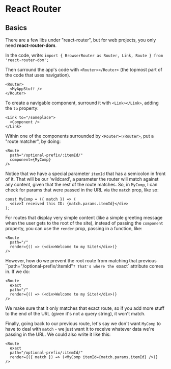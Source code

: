 # React Router

## Basics

There are a few libs under "react-router", but for web projects, you only need **react-router-dom**.

In the code, write:
`import { BrowserRouter as Router, Link, Route } from 'react-router-dom';`

Then surround the app's code with `<Router></Router>` (the topmost part of the code that uses navigation).

```
<Router>
  <MyAppStuff />
</Router>
```

To create a navigable component, surround it with `<Link></Link>`, adding the `to` property:

```
<Link to="/someplace">
  <Component />
</Link>
```

Within one of the components surrounded by `<Router></Router>`, put a "route matcher", by doing:

```
<Route
  path="/optional-prefix/:itemId/"
  component={MyComp}
/>
```

Notice that we have a special parameter `itemId` that has a semicolon in front of it. That will be our 'wildcard', a parameter the router will match against any content, given that the rest of the route matches. So, in `MyComp`, I can check for params that were passed in the URL via the `match` prop, like so:

```
const MyComp = ({ match }) => (
  <div>I received this ID: {match.params.itemId}</div>
);
```

For routes that display very simple content (like a simple greeting message when the user gets to the root of the site), instead of passing the `component` property, you can use the `render` prop, passing in a function, like:

```
<Route
  path="/"
  render={() => (<div>Welcome to my Site!</div>)}
/>
```

However, how do we prevent the root route from matching that previous ``path="/optional-prefix/:itemId"`? That's where the `exact` attribute comes in. If we do:

```
<Route
  exact
  path="/"
  render={() => (<div>Welcome to my Site!</div>)}
/>
```

We make sure that it only matches that exact route, so if you add more stuff to the end of the URL (given it's not a query string), it won't match.

Finally, going back to our previous route, let's say we don't want `MyComp` to have to deal with `match` - we just want it to receive whatever data we're passing in the URL. We could also write it like this:

```
<Route
  exact
  path="/optional-prefix/:itemId/"
  render={({ match }) => (<MyComp itemId={match.params.itemId} />)}
/>
```


